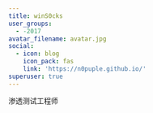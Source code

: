 ```yaml
---
title: winS0cks
user_groups:
  - -2017
avatar_filename: avatar.jpg
social:
  - icon: blog
    icon_pack: fas
    link: 'https://n0puple.github.io/'
superuser: true
---
```


渗透测试工程师